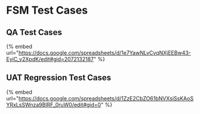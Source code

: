 # FSM Test Cases

## QA Test Cases

{% embed url="https://docs.google.com/spreadsheets/d/1e7YawNLvCvqNXjEEBw43-EyiC_y2XpdK/edit#gid=2072132187" %}

## UAT Regression Test Cases

{% embed url="https://docs.google.com/spreadsheets/d/1ZzE2CbZO61bNVXsjSsKAoSYRxLsSWnza9BlRF_0ruW0/edit#gid=0" %}
